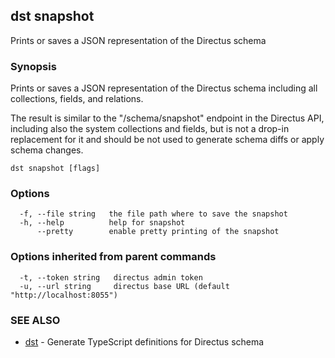 ## dst snapshot

Prints or saves a JSON representation of the Directus schema

### Synopsis


Prints or saves a JSON representation of the Directus schema including all
collections, fields, and relations.

The result is similar to the "/schema/snapshot" endpoint in the Directus API,
including also the system collections and fields, but is not a drop-in
replacement for it and should be not used to generate schema diffs or apply
schema changes.

```
dst snapshot [flags]
```

### Options

```
  -f, --file string   the file path where to save the snapshot
  -h, --help          help for snapshot
      --pretty        enable pretty printing of the snapshot
```

### Options inherited from parent commands

```
  -t, --token string   directus admin token
  -u, --url string     directus base URL (default "http://localhost:8055")
```

### SEE ALSO

* [dst](dst.md)	 - Generate TypeScript definitions for Directus schema

